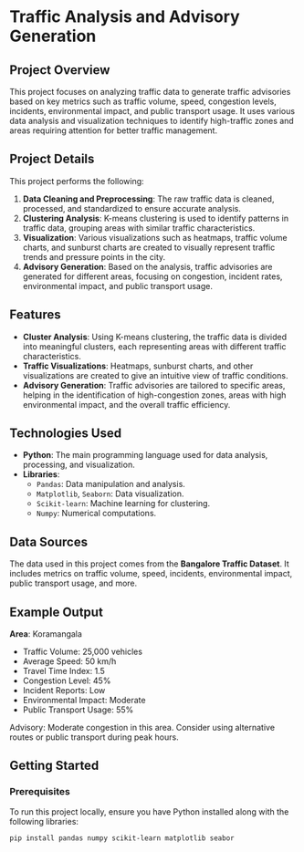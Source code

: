 # Traffic Analysis and Advisory Generation

## Project Overview

This project focuses on analyzing traffic data to generate traffic advisories based on key metrics such as traffic volume, speed, congestion levels, incidents, environmental impact, and public transport usage. It uses various data analysis and visualization techniques to identify high-traffic zones and areas requiring attention for better traffic management.

## Project Details

This project performs the following:

1. **Data Cleaning and Preprocessing**: The raw traffic data is cleaned, processed, and standardized to ensure accurate analysis.
2. **Clustering Analysis**: K-means clustering is used to identify patterns in traffic data, grouping areas with similar traffic characteristics.
3. **Visualization**: Various visualizations such as heatmaps, traffic volume charts, and sunburst charts are created to visually represent traffic trends and pressure points in the city.
4. **Advisory Generation**: Based on the analysis, traffic advisories are generated for different areas, focusing on congestion, incident rates, environmental impact, and public transport usage.

## Features

- **Cluster Analysis**: Using K-means clustering, the traffic data is divided into meaningful clusters, each representing areas with different traffic characteristics.
- **Traffic Visualizations**: Heatmaps, sunburst charts, and other visualizations are created to give an intuitive view of traffic conditions.
- **Advisory Generation**: Traffic advisories are tailored to specific areas, helping in the identification of high-congestion zones, areas with high environmental impact, and the overall traffic efficiency.

## Technologies Used

- **Python**: The main programming language used for data analysis, processing, and visualization.
- **Libraries**: 
  - `Pandas`: Data manipulation and analysis.
  - `Matplotlib`, `Seaborn`: Data visualization.
  - `Scikit-learn`: Machine learning for clustering.
  - `Numpy`: Numerical computations.

## Data Sources

The data used in this project comes from the **Bangalore Traffic Dataset**. It includes metrics on traffic volume, speed, incidents, environmental impact, public transport usage, and more.

## Example Output
**Area**: Koramangala
- Traffic Volume: 25,000 vehicles
- Average Speed: 50 km/h
- Travel Time Index: 1.5
- Congestion Level: 45%
- Incident Reports: Low
- Environmental Impact: Moderate
- Public Transport Usage: 55%

Advisory: Moderate congestion in this area. Consider using alternative routes or public transport during peak hours.

## Getting Started

### Prerequisites

To run this project locally, ensure you have Python installed along with the following libraries:

```bash
pip install pandas numpy scikit-learn matplotlib seabor



